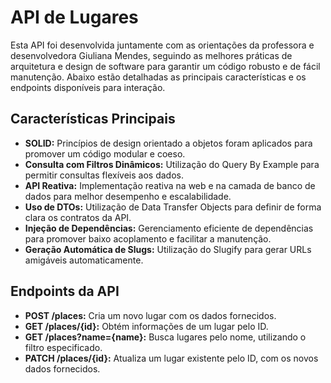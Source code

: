# API de Lugares #

Esta API foi desenvolvida juntamente com as orientações da professora e desenvolvedora Giuliana Mendes, seguindo as melhores práticas de arquitetura e design de software para garantir um código robusto e de fácil manutenção. Abaixo estão detalhadas as principais características e os endpoints disponíveis para interação.

## Características Principais ##
- **SOLID:** Princípios de design orientado a objetos foram aplicados para promover um código modular e coeso.
- **Consulta com Filtros Dinâmicos:** Utilização do Query By Example para permitir consultas flexíveis aos dados.
- **API Reativa:** Implementação reativa na web e na camada de banco de dados para melhor desempenho e escalabilidade.
- **Uso de DTOs:** Utilização de Data Transfer Objects para definir de forma clara os contratos da API.
- **Injeção de Dependências:** Gerenciamento eficiente de dependências para promover baixo acoplamento e facilitar a manutenção.
- **Geração Automática de Slugs:** Utilização do Slugify para gerar URLs amigáveis automaticamente.

## Endpoints da API ##
- **POST /places:** Cria um novo lugar com os dados fornecidos.
- **GET /places/{id}:** Obtém informações de um lugar pelo ID.
- **GET /places?name={name}:** Busca lugares pelo nome, utilizando o filtro especificado.
- **PATCH /places/{id}:** Atualiza um lugar existente pelo ID, com os novos dados fornecidos.
